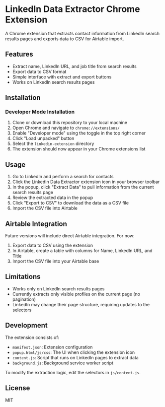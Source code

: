 # LinkedIn Data Extractor Chrome Extension

A Chrome extension that extracts contact information from LinkedIn search results pages and exports data to CSV for Airtable import.

## Features

- Extract name, LinkedIn URL, and job title from search results
- Export data to CSV format
- Simple interface with extract and export buttons
- Works on LinkedIn search results pages

## Installation

### Developer Mode Installation

1. Clone or download this repository to your local machine
2. Open Chrome and navigate to `chrome://extensions/`
3. Enable "Developer mode" using the toggle in the top right corner
4. Click "Load unpacked" button
5. Select the `linkedin-extension` directory
6. The extension should now appear in your Chrome extensions list

## Usage

1. Go to LinkedIn and perform a search for contacts
2. Click the LinkedIn Data Extractor extension icon in your browser toolbar
3. In the popup, click "Extract Data" to pull information from the current search results page
4. Review the extracted data in the popup
5. Click "Export to CSV" to download the data as a CSV file
6. Import the CSV file into Airtable

## Airtable Integration

Future versions will include direct Airtable integration. For now:

1. Export data to CSV using the extension
2. In Airtable, create a table with columns for Name, LinkedIn URL, and Title
3. Import the CSV file into your Airtable base

## Limitations

- Works only on LinkedIn search results pages
- Currently extracts only visible profiles on the current page (no pagination)
- LinkedIn may change their page structure, requiring updates to the selectors

## Development

The extension consists of:
- `manifest.json`: Extension configuration
- `popup.html/js/css`: The UI when clicking the extension icon
- `content.js`: Script that runs on LinkedIn pages to extract data
- `background.js`: Background service worker script

To modify the extraction logic, edit the selectors in `js/content.js`.

## License

MIT